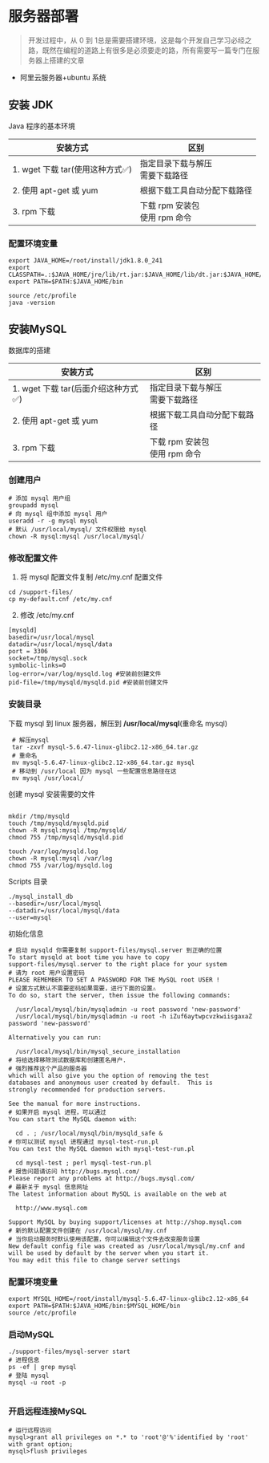 # 服务器部署

> 开发过程中，从 0 到 1总是需要搭建环境，这是每个开发自己学习必经之路，既然在编程的道路上有很多是必须要走的路，所有需要写一篇专门在服务器上搭建的文章



- 阿里云服务器+ubuntu 系统

## 安装 JDK

Java 程序的基本环境

| 安装方式                        | 区别                                 |
| ------------------------------- | ------------------------------------ |
| 1. wget 下载 tar(使用这种方式✅) | 指定目录下载与解压<br />需要下载路径 |
| 2. 使用 apt-get 或 yum          | 根据下载工具自动分配下载路径         |
| 3. rpm 下载                     | 下载 rpm 安装包<br />使用 rpm 命令   |

### 配置环境变量

```shell
export JAVA_HOME=/root/install/jdk1.8.0_241
export CLASSPATH=.:$JAVA_HOME/jre/lib/rt.jar:$JAVA_HOME/lib/dt.jar:$JAVA_HOME/lib/tools.jar
export PATH=$PATH:$JAVA_HOME/bin

source /etc/profile
java -version
```

## 安装MySQL

数据库的搭建

| 安装方式                            | 区别                                 |
| ----------------------------------- | ------------------------------------ |
| 1. wget 下载 tar(后面介绍这种方式✅) | 指定目录下载与解压<br />需要下载路径 |
| 2. 使用 apt-get 或 yum              | 根据下载工具自动分配下载路径         |
| 3. rpm 下载                         | 下载 rpm 安装包<br />使用 rpm 命令   |



### 创建用户

```shell
# 添加 mysql 用户组
groupadd mysql
# 向 mysql 组中添加 mysql 用户 
useradd -r -g mysql mysql
# 默认 /usr/local/mysql/ 文件权限给 mysql
chown -R mysql:mysql /usr/local/mysql/
```



### 修改配置文件

1. 将 mysql 配置文件复制 /etc/my.cnf 配置文件

```shell
cd /support-files/
cp my-default.cnf /etc/my.cnf
```



2. 修改 /etc/my.cnf 

```shell
[mysqld]
basedir=/usr/local/mysql
datadir=/usr/local/mysql/data
port = 3306
socket=/tmp/mysql.sock
symbolic-links=0
log-error=/var/log/mysqld.log #安装前创建文件
pid-file=/tmp/mysqld/mysqld.pid #安装前创建文件
```



### 安装目录

下载 mysql 到 linux 服务器，解压到 **/usr/local/mysql**(重命名 mysql)

```shell
 # 解压mysql
 tar -zxvf mysql-5.6.47-linux-glibc2.12-x86_64.tar.gz
 # 重命名
 mv mysql-5.6.47-linux-glibc2.12-x86_64.tar.gz mysql
 # 移动到 /usr/local 因为 mysql 一些配置信息路径在这
 mv mysql /usr/local/
```

创建 mysql 安装需要的文件

```shell

mkdir /tmp/mysqld
touch /tmp/mysqld/mysqld.pid
chown -R mysql:mysql /tmp/mysqld/
chmod 755 /tmp/mysqld/mysqld.pid

touch /var/log/mysqld.log
chown -R mysql:mysql /var/log
chmod 755 /var/log/mysqld.log
```

Scripts 目录

```shell
./mysql_install_db 
--basedir=/usr/local/mysql
--datadir=/usr/local/mysql/data
--user=mysql
```

初始化信息

```shell
# 启动 mysqld 你需要复制 support-files/mysql.server 到正确的位置
To start mysqld at boot time you have to copy
support-files/mysql.server to the right place for your system
# 请为 root 用户设置密码
PLEASE REMEMBER TO SET A PASSWORD FOR THE MySQL root USER !
# 设置方式默认不需要密码如果需要，进行下面的设置⚠️
To do so, start the server, then issue the following commands:

  /usr/local/mysql/bin/mysqladmin -u root password 'new-password'
  /usr/local/mysql/bin/mysqladmin -u root -h iZuf6aytwpcvzkwiisgaxaZ password 'new-password'
  
Alternatively you can run:

  /usr/local/mysql/bin/mysql_secure_installation
# 将给选择移除测试数据库和创建匿名用户.
# 强烈推荐这个产品的服务器
which will also give you the option of removing the test
databases and anonymous user created by default.  This is
strongly recommended for production servers.

See the manual for more instructions.
# 如果开启 mysql 进程，可以通过
You can start the MySQL daemon with:

  cd . ; /usr/local/mysql/bin/mysqld_safe &
# 你可以测试 mysql 进程通过 mysql-test-run.pl 
You can test the MySQL daemon with mysql-test-run.pl

  cd mysql-test ; perl mysql-test-run.pl
# 报告问题请访问 http://bugs.mysql.com/
Please report any problems at http://bugs.mysql.com/
# 最新关于 mysql 信息网址
The latest information about MySQL is available on the web at

  http://www.mysql.com

Support MySQL by buying support/licenses at http://shop.mysql.com
# 新的默认配置文件创建在 /usr/local/mysql/my.cnf
# 当你启动服务时默认使用该配置，你可以编辑这个文件去改变服务设置
New default config file was created as /usr/local/mysql/my.cnf and
will be used by default by the server when you start it.
You may edit this file to change server settings
```

### 配置环境变量

```shell
export MYSQL_HOME=/root/install/mysql-5.6.47-linux-glibc2.12-x86_64
export PATH=$PATH:$JAVA_HOME/bin:$MYSQL_HOME/bin
source /etc/profile
```

### 启动MySQL

```shell
./support-files/mysql-server start
# 进程信息
ps -ef | grep mysql
# 登陆 mysql 
mysql -u root -p 


```

### 开启远程连接MySQL

```mysql
# 运行远程访问
mysql>grant all privileges on *.* to 'root'@'%'identified by 'root' with grant option;
mysql>flush privileges
```

